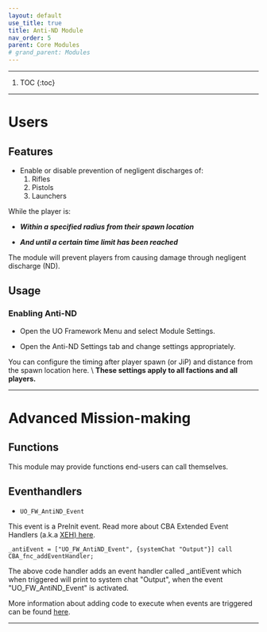 ```yaml
---
layout: default
use_title: true
title: Anti-ND Module
nav_order: 5
parent: Core Modules
# grand_parent: Modules
---
```


---
1. TOC
{:toc}

---

# Users

## Features

* Enable or disable prevention of negligent discharges of:
  1. Rifles
  2. Pistols 
  3. Launchers


While the player is:

* __*Within a specified radius from their spawn location*__

* __*And until a certain time limit has been reached*__

The module will prevent players from causing damage through negligent discharge (ND).

## Usage

### Enabling Anti-ND

* Open the UO Framework Menu and select Module Settings.
<!-- - ![Framework Tab]({{ site.baseurl }}/resources/images/generic/generic_framework_tab.png){:class="img-responsive"} -->
<!-- TODO: Replace image above with one containing the UO Framework tab and the Module Settings sub-menu button. -->

* Open the Anti-ND Settings tab and change settings appropriately.
<!-- - ![image-title-here]({{ site.baseurl }}/resources/images/core/anti_nd_configuration.png){:class="img-responsive"}  -->
<!-- TODO: Add image of the module settings button and the anti-nd module settings dropdown.  -->

You can configure the timing after player spawn (or JiP) and distance from the spawn location here. \\
**These settings apply to all factions and all players.**

---

# Advanced Mission-making

## Functions
This module may provide functions end-users can call themselves.

## Eventhandlers

* ``UO_FW_AntiND_Event``

This event is a PreInit event. Read more about CBA Extended Event Handlers (a.k.a [XEH) here](https://github.com/CBATeam/CBA_A3/wiki/Extended-Event-Handlers-(new)).

```
_antiEvent = ["UO_FW_AntiND_Event", {systemChat "Output"}] call CBA_fnc_addEventHandler;
```
The above code handler adds an event handler called _antiEvent which when triggered will print to system chat "Output", when the event "UO_FW_AntiND_Event" is activated.

More information about adding code to execute when events are triggered can be found [here](https://cbateam.github.io/CBA_A3/docs/files/events/fnc_addEventHandler-sqf.html).

---